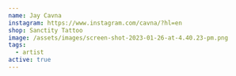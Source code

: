 ```yaml
---
name: Jay Cavna
instagram: https://www.instagram.com/cavna/?hl=en
shop: Sanctity Tattoo
image: /assets/images/screen-shot-2023-01-26-at-4.40.23-pm.png
tags:
  - artist
active: true
---
```

